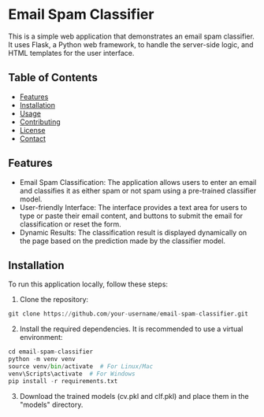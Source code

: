 # Email Spam Classifier

This is a simple web application that demonstrates an email spam classifier. It uses Flask, a Python web framework, to handle the server-side logic, and HTML templates for the user interface. 

## Table of Contents

- [Features](#feature-1)
- [Installation](#installation)
- [Usage](#Usage)
- [Contributing](#contributing)
- [License](lLicense)
- [Contact](#contact)

## Features

- Email Spam Classification: The application allows users to enter an email and classifies it as either spam or not spam using a pre-trained classifier model.
- User-friendly Interface: The interface provides a text area for users to type or paste their email content, and buttons to submit the email for classification or reset the form.
- Dynamic Results: The classification result is displayed dynamically on the page based on the prediction made by the classifier model.

## Installation

To run this application locally, follow these steps:

1. Clone the repository:

```python
git clone https://github.com/your-username/email-spam-classifier.git
```

2. Install the required dependencies. It is recommended to use a virtual environment:

```python
cd email-spam-classifier
python -m venv venv
source venv/bin/activate  # For Linux/Mac
venv\Scripts\activate  # For Windows
pip install -r requirements.txt
```

3. Download the trained models (cv.pkl and clf.pkl) and place them in the "models" directory.